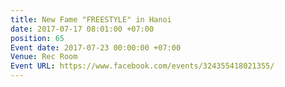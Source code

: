 ```yaml
---
title: New Fame "FREESTYLE" in Hanoi
date: 2017-07-17 08:01:00 +07:00
position: 65
Event date: 2017-07-23 00:00:00 +07:00
Venue: Rec Room
Event URL: https://www.facebook.com/events/324355418021355/
---
```


